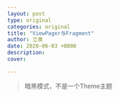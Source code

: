 ```yaml
---
layout: post
type: original
categories: original
title: "ViewPager与Fragment"
author: 立泉
date: 2020-06-03 +0800
description: 
cover: 

---
```


> 暗黑模式，不是一个Theme主题

